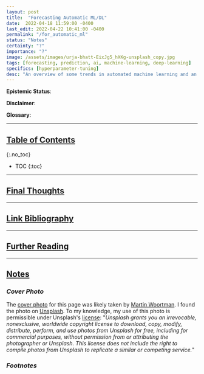 ```yaml
---
layout: post
title:  "Forecasting Automatic ML/DL"
date:  2022-04-18 11:59:00 -0400
last_edit: 2022-04-22 10:41:00 -0400
permalink: "/for_automatic_ml"
status: "Notes"
certainty: "?"
importance: "?"
image: /assets/images/urja-bhatt-EixJg5_hXKg-unsplash_copy.jpg
tags: [forecasting, prediction, ai, machine-learning, deep-learning]
specifics: [hyperparameter-tuning]
desc: "An overview of some trends in automated machine learning and an offering of some forecasting questions on the subject."
---
```


__Epistemic Status__:

__Disclaimer__:

__Glossary__:

---

## [Table of Contents](#toc)
{:.no_toc}
* TOC
{:toc}

---

## [Final Thoughts](#final)

---

## [Link Bibliography](#link-bib)

---

## [Further Reading](#fur-read)

---

## [Notes](#notes)

### *Cover Photo*

The [cover photo](https://unsplash.com/photos/IyMaEo0f728) for this page was likely taken by [Martin Woortman](https://unsplash.com/@martfoto1). I found the photo on [Unsplash](https://unsplash.com/). To my knowledge, my use of this photo is permissible under Unsplash's [license](https://unsplash.com/license): "_Unsplash grants you an irrevocable, nonexclusive, worldwide copyright license to download, copy, modify, distribute, perform, and use photos from Unsplash for free, including for commercial purposes, without permission from or attributing the photographer or Unsplash. This license does not include the right to compile photos from Unsplash to replicate a similar or competing service._"

### *Footnotes*

